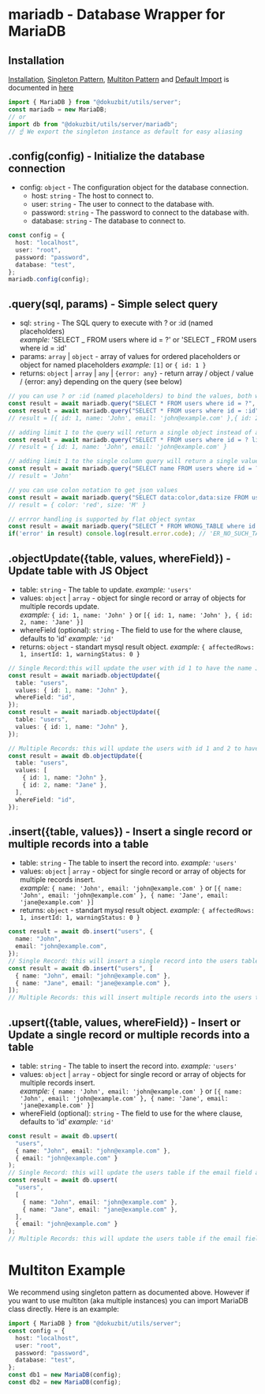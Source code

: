 # mariadb - Database Wrapper for MariaDB

## Installation

[Installation](../common.md#installation), [Singleton Pattern](../common.md#singleton-pattern), [Multiton Pattern](../common.md#multiton-pattern) and [Default Import](../common.md#default-import) is documented in [here](../common.md)

```ts
import { MariaDB } from "@dokuzbit/utils/server";
const mariadb = new MariaDB;
// or
import db from "@dokuzbit/utils/server/mariadb"; 
// ☝️ We export the singleton instance as default for easy aliasing
```

## .config(config) - Initialize the database connection

- config: `object` - The configuration object for the database connection.
  - host: `string` - The host to connect to.
  - user: `string` - The user to connect to the database with.
  - password: `string` - The password to connect to the database with.
  - database: `string` - The database to connect to.

```ts
const config = {
  host: "localhost",
  user: "root",
  password: "password",
  database: "test",
};
mariadb.config(config);
```

## .query(sql, params) - Simple select query

- sql: `string` - The SQL query to execute with ? or :id (named placeholders)  
  _example:_ 'SELECT _ FROM users where id = ?' or 'SELECT _ FROM users where id = :id'
- params: `array` | `object` - array of values for ordered placeholders or object for named placeholders
  _example:_ `[1]` or `{ id: 1 }`
- returns: `object` | `array` | `any` | `{error: any}` - return array / object / value / {error: any} depending on the query (see below)

```ts
// you can use ? or :id (named placeholders) to bind the values, both will work the same
const result = await mariadb.query("SELECT * FROM users where id = ?", [ 1 ]);
const result = await mariadb.query("SELECT * FROM users where id = :id", { id: 1 });
// result = [{ id: 1, name: 'John', email: 'john@example.com' },{ id: 2, name: 'Jane', email: 'jane@example.com' }]

// adding limit 1 to the query will return a single object instead of an array
const result = await mariadb.query("SELECT * FROM users where id = ? limit 1", [ id ]);
// result = { id: 1, name: 'John', email: 'john@example.com' }

// adding limit 1 to the single column query will return a single value instead of an object
const result = await mariadb.query("SELECT name FROM users where id = ? limit 1", [ id ]);
// result = 'John'

// you can use colon notation to get json values
const result = await mariadb.query("SELECT data:color,data:size FROM users where data:contact.phone = ?", [ phone ]);
// result = { color: 'red', size: 'M' }

// errror handling is supported by flat object syntax
const result = await mariadb.query("SELECT * FROM WRONG_TABLE where id = ?", [ 1 ]);
if('error' in result) console.log(result.error.code); // 'ER_NO_SUCH_TABLE'
```

## .objectUpdate({table, values, whereField}) - Update table with JS Object

- table: `string` - The table to update. _example:_ `'users'`
- values: `object` | `array` - object for single record or array of objects for multiple records update.  
  _example:_ `{ id: 1, name: 'John' }` or `[{ id: 1, name: 'John' }, { id: 2, name: 'Jane' }]`
- whereField (optional): `string` - The field to use for the where clause, defaults to 'id'
  _example:_ `'id'`
- returns: `object` - standart mysql result object. _example:_ `{ affectedRows: 1, insertId: 1, warningStatus: 0 }`

```ts
// Single Record:this will update the user with id 1 to have the name John. You can omit whereField if whereField is id as it's the default
const result = await mariadb.objectUpdate({
  table: "users",
  values: { id: 1, name: "John" },
  whereField: "id",
});
const result = await mariadb.objectUpdate({
  table: "users",
  values: { id: 1, name: "John" },
});

// Multiple Records: this will update the users with id 1 and 2 to have the name John and Jane respectively
const result = await db.objectUpdate({
  table: "users",
  values: [
    { id: 1, name: "John" },
    { id: 2, name: "Jane" },
  ],
  whereField: "id",
});
```

## .insert({table, values}) - Insert a single record or multiple records into a table

- table: `string` - The table to insert the record into. _example:_ `'users'`
- values: `object` | `array` - object for single record or array of objects for multiple records insert.  
  _example:_ `{ name: 'John', email: 'john@example.com' }` or `[{ name: 'John', email: 'john@example.com' }, { name: 'Jane', email: 'jane@example.com' }]`
- returns: `object` - standart mysql result object. _example:_ `{ affectedRows: 1, insertId: 1, warningStatus: 0 }`

```ts
const result = await db.insert("users", {
  name: "John",
  email: "john@example.com",
});
// Single Record: this will insert a single record into the users table
const result = await db.insert("users", [
  { name: "John", email: "john@example.com" },
  { name: "Jane", email: "jane@example.com" },
]);
// Multiple Records: this will insert multiple records into the users table
```

## .upsert({table, values, whereField}) - Insert or Update a single record or multiple records into a table

- table: `string` - The table to insert the record into. _example:_ `'users'`
- values: `object` | `array` - object for single record or array of objects for multiple records insert.  
  _example:_ `{ name: 'John', email: 'john@example.com' }` or `[{ name: 'John', email: 'john@example.com' }, { name: 'Jane', email: 'jane@example.com' }]`
- whereField (optional): `string` - The field to use for the where clause, defaults to 'id'
  _example:_ `'id'`

```ts
const result = await db.upsert(
  "users",
  { name: "John", email: "john@example.com" },
  { email: "john@example.com" }
);
// Single Record: this will update the users table if the email field already exists, otherwise it will insert a new record
const result = await db.upsert(
  "users",
  [
    { name: "John", email: "john@example.com" },
    { name: "Jane", email: "jane@example.com" },
  ],
  { email: "john@example.com" }
);
// Multiple Records: this will update the users table if the email field already exists, otherwise it will insert a new record
```

# Multiton Example

We recommend using singleton pattern as documented above. However if you want to use multiton (aka multiple instances) you can import MariaDB class directly. Here is an example:

```ts
import { MariaDB } from "@dokuzbit/utils/server";
const config = {
  host: "localhost",
  user: "root",
  password: "password",
  database: "test",
};
const db1 = new MariaDB(config);
const db2 = new MariaDB(config);
```
